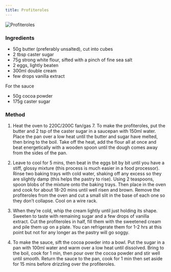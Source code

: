 ```yaml
---
title: Profiteroles
---
```


![Profiteroles](https://msb.me.uk/resources/profiteroles.jpg)

### Ingredients

* 50g butter (preferably unsalted), cut into cubes
* 2 tbsp caster sugar
* 75g strong white flour, sifted with a pinch of fine sea salt
* 2 eggs, lightly beaten
* 300ml double cream
* few drops vanilla extract

For the sauce
* 50g cocoa powder
* 175g caster sugar

### Method

1. Heat the oven to 220C/200C fan/gas 7. To make the profiteroles,
put the butter and 2 tsp of the caster sugar in a saucepan with 150ml water.
Place the pan over a low heat until the butter and sugar have melted,
then bring to the boil.
Take off the heat, add the flour all at once and beat energetically with a wooden spoon
until the dough comes away from the sides of the pan.

2. Leave to cool for 5 mins, then beat in the eggs bit by bit until you have a stiff,
glossy mixture (this process is much easier in a food processor).
Rinse two baking trays with cold water,
shaking off any excess so they are slightly damp (this helps the pastry to rise).
Using 2 teaspoons, spoon blobs of the mixture onto the baking trays.
Then place in the oven and cook for about 18-20 mins until well risen and brown.
Remove the profiteroles from the oven
and cut a small slit in the base of each one so they don’t collapse.
Cool on a wire rack.

3. When they’re cold, whip the cream lightly until just holding its shape.
Sweeten to taste with remaining sugar and a few drops of vanilla extract.
Cut the profiteroles in half, fill them with the sweetened cream and pile them up on a plate.
You can refrigerate them for 1-2 hrs at this point
but not for any longer as the pastry will go soggy.

4. To make the sauce, sift the cocoa powder into a bowl.
Put the sugar in a pan with 100ml water and warm over a low heat until dissolved.
Bring to the boil, cook for 1 min, then pour over the cocoa powder
and stir well until smooth. Return the sauce to the pan,
cook for 1 min then set aside for 15 mins before drizzling over the profiteroles.

